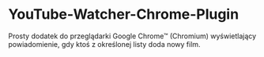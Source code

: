 # YouTube-Watcher-Chrome-Plugin
Prosty dodatek do przeglądarki Google Chrome™ (Chromium) wyświetlający powiadomienie, gdy ktoś z określonej listy doda nowy film.
